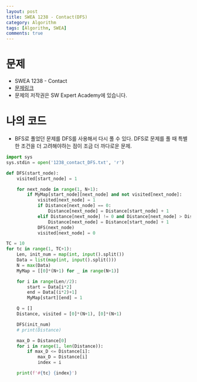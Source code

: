 ```yaml
---
layout: post
title: SWEA 1238 - Contact(DFS)
category: Algorithm
tags: [Algorithm, SWEA]
comments: true
---
```




# 문제

-  SWEA 1238 - Contact
-  [문제링크](<https://www.swexpertacademy.com/main/code/problem/problemDetail.do?contestProbId=AV15B1cKAKwCFAYD&categoryId=AV15B1cKAKwCFAYD&categoryType=CODE>)
-  문제의 저작권은 SW Expert Academy에 있습니다.



# 나의 코드

- BFS로 풀었던 문제를 DFS를 사용해서 다시 풀 수 있다. DFS로 문제를 풀 때 특별한 조건을 더 고려해야하는 점이 조금 더 까다로운 문제.


```python
import sys
sys.stdin = open('1238_contact_DFS.txt', 'r')

def DFS(start_node):
    visited[start_node] = 1

    for next_node in range(1, N+1):
        if MyMap[start_node][next_node] and not visited[next_node]:
            visited[next_node] = 1
            if Distance[next_node] == 0:
                Distance[next_node] = Distance[start_node] + 1
            elif Distance[next_node] != 0 and Distance[next_node] > Distance[start_node] + 1:
                Distance[next_node] = Distance[start_node] + 1
            DFS(next_node)
            visited[next_node] = 0

TC = 10
for tc in range(1, TC+1):
    Len, init_num = map(int, input().split())
    Data = list(map(int, input().split()))
    N = max(Data)
    MyMap = [[0]*(N+1) for _ in range(N+1)]

    for i in range(Len//2):
        start = Data[i*2]
        end = Data[(i*2)+1]
        MyMap[start][end] = 1

    Q = []
    Distance, visited = [0]*(N+1), [0]*(N+1)

    DFS(init_num)
    # print(Distance)

    max_D = Distance[0]
    for i in range(1, len(Distance)):
        if max_D <= Distance[i]:
            max_D = Distance[i]
            index = i

    print(f'#{tc} {index}')
```

